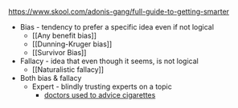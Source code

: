https://www.skool.com/adonis-gang/full-guide-to-getting-smarter
- Bias - tendency to prefer a specific idea even if not logical
	- [[Any benefit bias]]
	- [[Dunning-Kruger bias]]
	- [[Survivor Bias]]
- Fallacy - idea that even though it seems, is not logical
	- [[Naturalistic fallacy]]
- Both bias & fallacy
	- Expert - blindly trusting experts on a topic
		- [doctors used to advice cigarettes](https://www.google.com/search?q=doctors+used+to+recommend+cigarettes+&sca_esv=578909417&ei=UPhDZb7tC8GMxc8Poo2M6Ao&ved=0ahUKEwi-1dadhqaCAxVBRvEDHaIGA60Q4dUDCBA&uact=5&oq=doctors+used+to+recommend+cigarettes+&gs_lp=Egxnd3Mtd2l6LXNlcnAiJWRvY3RvcnMgdXNlZCB0byByZWNvbW1lbmQgY2lnYXJldHRlcyAyBhAAGBYYHjIGEAAYFhgeMgYQABgWGB4yCBAAGIoFGIYDMggQABiKBRiGA0iaDVDQBViDC3ACeAGQAQCYAZ0BoAG6BaoBAzAuNbgBA8gBAPgBAcICChAAGEcY1gQYsAPCAgUQIRigAcICBRAhGKsC4gMEGAAgQYgGAZAGCA&sclient=gws-wiz-serp)
